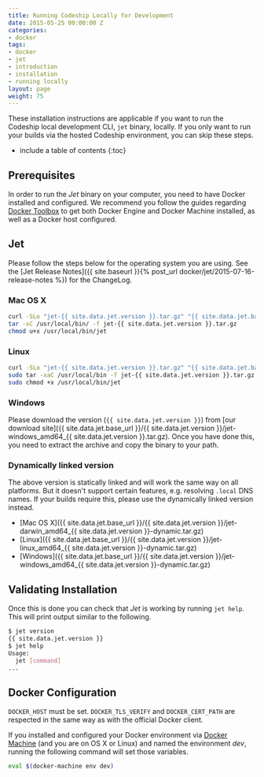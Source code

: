 ```yaml
---
title: Running Codeship Locally for Development
date: 2015-05-25 00:00:00 Z
categories:
- docker
tags:
- docker
- jet
- introduction
- installation
- running locally
layout: page
weight: 75
---
```


<div class="info-block">


These installation instructions are applicable if you want to run the Codeship local development CLI, `jet` binary, locally. If you only want to run your builds via the hosted Codeship environment, you can skip these steps.
</div>

* include a table of contents
{:toc}

## Prerequisites

In order to run the _Jet_ binary on your computer, you need to have Docker installed and configured. We recommend you follow the guides regarding [Docker Toolbox](https://www.docker.com/toolbox) to get both Docker Engine and Docker Machine installed, as well as a Docker host configured.

## Jet

Please follow the steps below for the operating system you are using. See the [Jet Release Notes]({{ site.baseurl }}{% post_url docker/jet/2015-07-16-release-notes %}) for the ChangeLog.

### Mac OS X

```bash
curl -SLo "jet-{{ site.data.jet.version }}.tar.gz" "{{ site.data.jet.base_url }}/{{ site.data.jet.version }}/jet-darwin_amd64_{{ site.data.jet.version }}.tar.gz"
tar -xC /usr/local/bin/ -f jet-{{ site.data.jet.version }}.tar.gz
chmod u+x /usr/local/bin/jet
```

### Linux

```bash
curl -SLo "jet-{{ site.data.jet.version }}.tar.gz" "{{ site.data.jet.base_url }}/{{ site.data.jet.version }}/jet-linux_amd64_{{ site.data.jet.version }}.tar.gz"
sudo tar -xaC /usr/local/bin -f jet-{{ site.data.jet.version }}.tar.gz
sudo chmod +x /usr/local/bin/jet
```

### Windows

Please download the version (`{{ site.data.jet.version }}`) from [our download site]({{ site.data.jet.base_url }}/{{ site.data.jet.version }}/jet-windows_amd64_{{ site.data.jet.version }}.tar.gz). Once you have done this, you need to extract the archive and copy the binary to your path.

### Dynamically linked version

The above version is statically linked and will work the same way on all platforms. But it doesn't support certain features, e.g. resolving `.local` DNS names. If your builds require this, please use the dynamically linked version instead.

* [Mac OS X]({{ site.data.jet.base_url }}/{{ site.data.jet.version }}/jet-darwin_amd64_{{ site.data.jet.version }}-dynamic.tar.gz)
* [Linux]({{ site.data.jet.base_url }}/{{ site.data.jet.version }}/jet-linux_amd64_{{ site.data.jet.version }}-dynamic.tar.gz)
* [Windows]({{ site.data.jet.base_url }}/{{ site.data.jet.version }}/jet-windows_amd64_{{ site.data.jet.version }}-dynamic.tar.gz)

## Validating Installation

Once this is done you can check that _Jet_ is working by running `jet help`. This will print output similar to the following.

```bash
$ jet version
{{ site.data.jet.version }}
$ jet help
Usage:
  jet [command]
...
```

## Docker Configuration

`DOCKER_HOST` must be set. `DOCKER_TLS_VERIFY` and `DOCKER_CERT_PATH` are respected in the same way as with the official Docker client.

If you installed and configured your Docker environment via [Docker Machine](https://docs.docker.com/machine/) (and you are on OS X or Linux) and named the environment _dev_, running the following command will set those variables.

```bash
eval $(docker-machine env dev)
```
